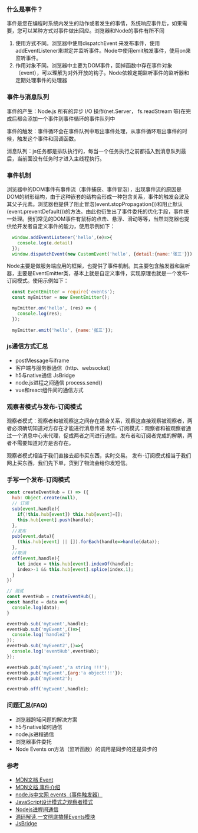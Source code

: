 ### 什么是事件？
事件是您在编程时系统内发生的动作或者发生的事情，系统响应事件后，如果需要，您可以某种方式对事件做出回应。浏览器和Node的事件有所不同

1. 使用方式不同。浏览器中使用dispatchEvent 来发布事件，使用addEventListener来绑定并监听事件。Node中使用emit触发事件，使用on来监听事件。
2. 作用对象不同。浏览器中主要为DOM事件，回掉函数中存在事件对象（event），可以理解为对外开放的钩子。Node依赖定期监听事件的监听器和定期处理事件的处理器

### 事件与消息队列

事件的产生：Node.js 所有的异步 I/O 操作(net.Server， fs.readStream 等)在完成后都会添加一个事件到事件循环的事件队列中

事件的触发：事件循环会在事件队列中取出事件处理，从事件循环取出事件的时候，触发这个事件和回调函数。

消息队列：js任务都是排队执行的，每当一个任务执行之前都插入到消息队列最后，当前面没有任务时才进入主线程执行。

### 事件机制  
浏览器中的DOM事件有事件流（事件捕获、事件冒泡），出现事件流的原因是DOM的树形结构，由于这种嵌套的结构会形成一种包含关系，事件的触发会波及其父子元素。浏览器也提供了阻止冒泡(event.stopPropagation())和阻止默认(event.preventDefault())的方法。由此也衍生出了事件委托的优化手段，事件统一处理。我们常见的DOM事件有鼠标的点击、悬浮、滑动等等，当然浏览器也提供给开发者自定义事件的能力，使用示例如下：

```js
  window.addEventListener('hello',(e)=>{
    console.log(e.detail)
  });
  window.dispatchEvent(new CustomEvent('hello', {detail:{name:'张三'}}));
```

Node主要是做服务端应用的框架，也提供了事件机制。其主要包含触发器和监听器，主要是EventEmitter类，基本上就是自定义事件，实现原理也就是一个发布-订阅模式。使用示例如下：
```js
  const EventEmitter = require('events');
  const myEmitter = new EventEmitter();

  myEmitter.on('hello', (res) => {
    console.log(res);
  });
  
  myEmitter.emit('hello', {name:'张三'});
```

### js通信方式汇总
- postMessage与iframe
- 客户端与服务器通信（http、websocket）
- h5与native通信
JsBridge
- node.js进程之间通信
process.send()
- vue和react组件间的通信方式

### 观察者模式与发布-订阅模式
观察者模式：观察者和被观察这之间存在耦合关系，观察这直接观察被观察者，两者必须确切知道对方存在才能进行消息传递
发布-订阅模式：观察者和被观察者通过一个消息中心来代理，促成两者之间进行通信。发布者和订阅者完成的解耦，两者不需要知道对方是否存在。

观察者模式相当于我们直接去超市买东西，实时交易。
发布-订阅模式相当于我们网上买东西，我们先下单，货到了物流会给你发短信。

### 手写一个发布-订阅模式
```js
const createEventHub = () => ({
  hub: Object.create(null),
  // 订阅
  sub(event,handle){
    if(!this.hub[event]) this.hub[event]=[];
    this.hub[event].push(handle);
  },
  //发布
  pub(event,data){
    (this.hub[event] || []).forEach(handle=>handle(data));
  },
  //取消
  off(event,handle){
    let index = this.hub[event].indexOf(handle);
    index>-1 && this.hub[event].splice(index,1);
  }
})

// 测试
const eventHub = createEventHub();
const handle = data =>{
  console.log(data);
}

eventHub.sub('myEvent',handle);
eventHub.sub('myEvent',()=>{
  console.log('handle2')
});
eventHub.sub('myEvent2',()=>{
  console.log('eventHub',eventHub);
});

eventHub.pub('myEvent','a string !!!');
eventHub.pub('myEvent',{arg:'a object!!!'});
eventHub.pub('myEvent2');

eventHub.off('myEvent',handle);
```

### 问题汇总(FAQ)
- 浏览器跨域问题的解决方案
- h5与native如何通信
- node.js进程通信
- 浏览器事件委托
- Node Events on方法（监听函数）的调用是同步的还是异步的

### 参考
- [MDN文档 Event](https://developer.mozilla.org/zh-CN/docs/Web/API/Event)
- [MDN文档 事件介绍](https://developer.mozilla.org/zh-CN/docs/Learn/JavaScript/Building_blocks/Events)
- [node.js中文网 events（事件触发器）](http://nodejs.cn/api/events.html)
- [JavaScript设计模式之观察者模式](https://juejin.cn/post/6844903698154389517)
- [Nodejs进程间通信](http://www.ayqy.net/blog/nodejs%E8%BF%9B%E7%A8%8B%E9%97%B4%E9%80%9A%E4%BF%A1/)
- [源码解读,一文彻底搞懂Events模块](https://github.com/koala-coding/goodBlog/blob/master/docs/node/events.md)
- [JsBridge](https://github.com/lzyzsd/JsBridge)
